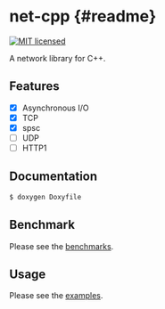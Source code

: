 # net-cpp {#readme}

[![MIT licensed](https://img.shields.io/badge/license-MIT-blue.svg)](./LICENSE)

A network library for C++.

## Features

- [x] Asynchronous I/O
- [x] TCP
- [x] spsc
- [ ] UDP
- [ ] HTTP1

## Documentation

```bash
$ doxygen Doxyfile
```

## Benchmark

Please see the [benchmarks](./docs/benchmarks.md).

## Usage

Please see the [examples](./docs/example.md).
